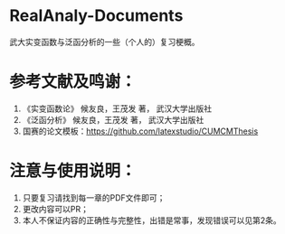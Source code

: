 # RealAnaly-Documents
武大实变函数与泛函分析的一些（个人的）复习梗概。

# 参考文献及鸣谢：
1. 《实变函数论》 候友良，王茂发 著， 武汉大学出版社
2. 《泛函分析》 候友良，王茂发 著， 武汉大学出版社
3. 国赛的论文模板：https://github.com/latexstudio/CUMCMThesis

# 注意与使用说明：
1. 只要复习请找到每一章的PDF文件即可；
2. 更改内容可以PR；
3. 本人不保证内容的正确性与完整性，出错是常事，发现错误可以见第2条。
